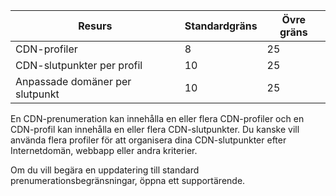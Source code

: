 
| Resurs | Standardgräns | Övre gräns | 
| --- | --- | --- |
| CDN-profiler |8 |25 |
| CDN-slutpunkter per profil |10 |25 |
| Anpassade domäner per slutpunkt |10 |25 |

En CDN-prenumeration kan innehålla en eller flera CDN-profiler och en CDN-profil kan innehålla en eller flera CDN-slutpunkter. Du kanske vill använda flera profiler för att organisera dina CDN-slutpunkter efter Internetdomän, webbapp eller andra kriterier. 

Om du vill begära en uppdatering till standard prenumerationsbegränsningar, öppna ett supportärende. 

